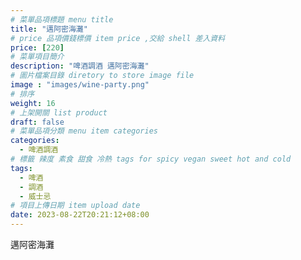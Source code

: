 ```yaml
---
# 菜單品項標題 menu title 
title: "邁阿密海灘"
# price 品項價錢標價 item price ,交給 shell 差入資料
price: [220] 
# 菜單項目簡介 
description: "啤酒調酒 邁阿密海灘"
# 圖片檔案目錄 diretory to store image file
image : "images/wine-party.png"
# 排序
weight: 16 
# 上架開關 list product 
draft: false
# 菜單品項分類 menu item categories 
categories:
  - 啤酒調酒 
# 標籤 辣度 素食 甜食 冷熱 tags for spicy vegan sweet hot and cold 
tags:
  - 啤酒
  - 調酒 
  - 威士忌
# 項目上傳日期 item upload date 
date: 2023-08-22T20:21:12+08:00
---
```


 邁阿密海灘
